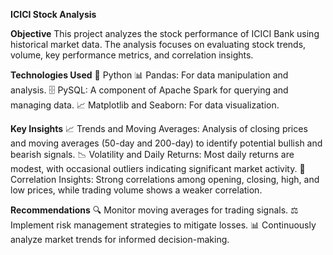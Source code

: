 **ICICI Stock Analysis**

**Objective**
This project analyzes the stock performance of ICICI Bank using historical market data. The analysis focuses on evaluating stock trends, volume, key performance metrics, and correlation insights.

**Technologies Used**
🐍 Python
📊 Pandas: For data manipulation and analysis.
🗄️ PySQL: A component of Apache Spark for querying and managing data.
📈 Matplotlib and Seaborn: For data visualization.

**Key Insights**
📈 Trends and Moving Averages:
Analysis of closing prices and moving averages (50-day and 200-day) to identify potential bullish and bearish signals.
📉 Volatility and Daily Returns:
Most daily returns are modest, with occasional outliers indicating significant market activity.
🔗 Correlation Insights:
Strong correlations among opening, closing, high, and low prices, while trading volume shows a weaker correlation.

**Recommendations**
🔍 Monitor moving averages for trading signals.
⚖️ Implement risk management strategies to mitigate losses.
📊 Continuously analyze market trends for informed decision-making.
